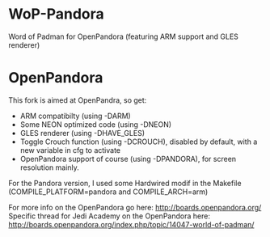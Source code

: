 WoP-Pandora
===========

Word of Padman for OpenPandora (featuring ARM support and GLES renderer)

OpenPandora
===========

This fork is aimed at OpenPandra, so get:
 * ARM compatibilty (using -DARM)
 * Some NEON optimized code (using -DNEON)
 * GLES renderer (using -DHAVE_GLES)
 * Toggle Crouch function (using -DCROUCH), disabled by default, with a new variable in cfg to activate
 * OpenPandora support of course (using -DPANDORA), for screen resolution mainly.
 
For the Pandora version, I used some Hardwired modif in the Makefile (COMPILE_PLATFORM=pandora and COMPILE_ARCH=arm)

For more info on the OpenPandora go here: http://boards.openpandora.org/
Specific thread for Jedi Academy on the OpenPandora here: http://boards.openpandora.org/index.php/topic/14047-world-of-padman/
